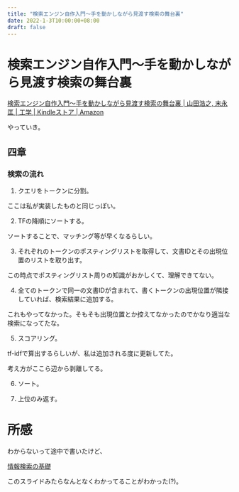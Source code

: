```yaml
---
title: "検索エンジン自作入門～手を動かしながら見渡す検索の舞台裏"
date: 2022-1-3T10:00:00+08:00
draft: false
---
```

# 検索エンジン自作入門～手を動かしながら見渡す検索の舞台裏



[検索エンジン自作入門～手を動かしながら見渡す検索の舞台裏 | 山田浩之, 末永匡 | 工学 | Kindleストア | Amazon](https://www.amazon.co.jp/dp/B00NUZ32MU/ref=dp-kindle-redirect?_encoding=UTF8&btkr=1)



やっていき。



## 四章



### 検索の流れ



1. クエリをトークンに分割。



ここは私が実装したものと同じっぽい。



2. TFの降順にソートする。



ソートすることで、マッチング等が早くなるらしい。



3. それぞれのトークンのポスティングリストを取得して、文書IDとその出現位置のリストを取り出す。



この時点でポスティングリスト周りの知識がおかしくて、理解できてない。



4. 全てのトークンで同一の文書IDが含まれて、書くトークンの出現位置が隣接していれば、検索結果に追加する。



これもやってなかった。そもそも出現位置とか控えてなかったのでかなり適当な検索になってたな。



5. スコアリング。



tf-idfで算出するらしいが、私は追加される度に更新してた。



考え方がここら辺から剥離してる。



6. ソート。



7. 上位のみ返す。



# 所感



わからないって途中で書いたけど、



[情報検索の基礎](https://www.slideshare.net/Retrieva_jp/ss-75420028)



このスライドみたらなんとなくわかってることがわかった(?)。
